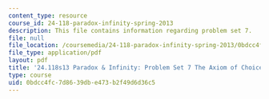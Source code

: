 ```yaml
---
content_type: resource
course_id: 24-118-paradox-infinity-spring-2013
description: This file contains information regarding problem set 7.
file: null
file_location: /coursemedia/24-118-paradox-infinity-spring-2013/0bdcc4fc7d8639dbe473b2f49d6d36c5_MIT24_118S13_ProbSet7.pdf
file_type: application/pdf
layout: pdf
title: '24.118s13 Paradox & Infinity: Problem Set 7 The Axiom of Choice'
type: course
uid: 0bdcc4fc-7d86-39db-e473-b2f49d6d36c5
---
```

